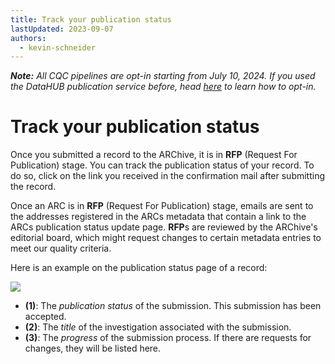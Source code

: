```yaml
---
title: Track your publication status
lastUpdated: 2023-09-07
authors:
  - kevin-schneider
---
```


_**Note:** All CQC pipelines are opt-in starting from July 10, 2024. If you used the DataHUB publication service before, head [here](cqc-pipelines/validation-packages.html) to learn how to opt-in._

# Track your publication status

Once you submitted a record to the ARChive, it is in **RFP** (Request For Publication) stage. You can track the publication status of your record. To do so, click on the link you received in the confirmation mail after submitting the record.

Once an ARC is in **RFP** (Request For Publication) stage, emails are sent to the addresses registered in the ARCs metadata that contain a link to the ARCs publication status update page. **RFP**s are reviewed by the ARChive's editorial board, which might request changes to certain metadata entries to meet our quality criteria.

Here is an example on the publication status page of a record:

![](@images/data-publications/publication-status.png)

- **(1)**: The _publication status_ of the submission. This submission has been accepted.
- **(2)**: The _title_ of the investigation associated with the submission.
- **(3)**: The _progress_ of the submission process. If there are requests for changes, they will be listed here.